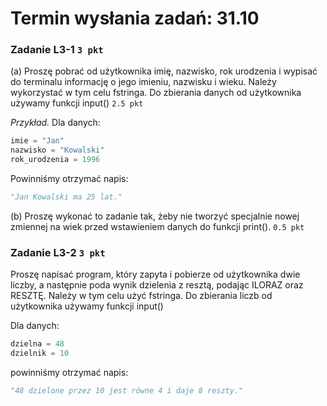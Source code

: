 # Termin wysłania zadań: 31.10


### Zadanie L3-1 `3 pkt`

(a) Proszę pobrać od użytkownika imię, nazwisko, rok urodzenia i wypisać do terminalu informację o jego imieniu, nazwisku i wieku. Należy wykorzystać w tym celu fstringa. Do zbierania danych od użytkownika używamy funkcji input() `2.5 pkt`

*Przykład.* Dla danych:
```py
imie = "Jan"
nazwisko = "Kowalski"
rok_urodzenia = 1996
```

Powinniśmy otrzymać napis:
```py
"Jan Kowalski ma 25 lat."
```

(b) Proszę wykonać to zadanie tak, żeby nie tworzyć specjalnie nowej zmiennej na wiek przed wstawieniem danych do funkcji print(). `0.5 pkt`


### Zadanie L3-2 `3 pkt`

Proszę napisać program, który zapyta i pobierze od użytkownika dwie liczby, a następnie poda wynik dzielenia z resztą, podając ILORAZ oraz RESZTĘ. Należy w tym celu użyć fstringa. Do zbierania liczb od użytkownika używamy funkcji input()

Dla danych:
```py
dzielna = 48
dzielnik = 10
```
powinniśmy otrzymać napis:
```py
"48 dzielone przez 10 jest równe 4 i daje 8 reszty."
```